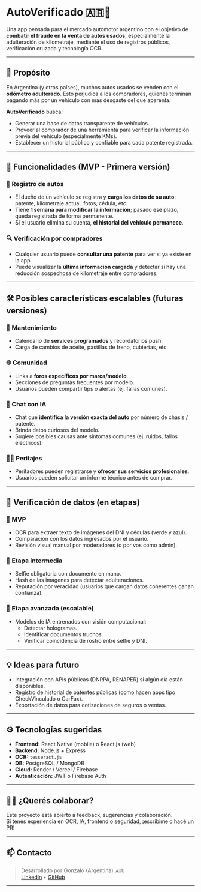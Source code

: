 # AutoVerificado 🇦🇷🚗

Una app pensada para el mercado automotor argentino con el objetivo de **combatir el fraude en la venta de autos usados**, especialmente la adulteración de kilometraje, mediante el uso de registros públicos, verificación cruzada y tecnología OCR.

---

## 🎯 Propósito

En Argentina (y otros países), muchos autos usados se venden con el **odómetro adulterado**. Esto perjudica a los compradores, quienes terminan pagando más por un vehículo con más desgaste del que aparenta.

**AutoVerificado** busca:

- Generar una base de datos transparente de vehículos.
- Proveer al comprador de una herramienta para verificar la información previa del vehículo (especialmente KMs).
- Establecer un historial público y confiable para cada patente registrada.

---

## 🧩 Funcionalidades (MVP - Primera versión)

### 🧾 Registro de autos
- El dueño de un vehículo se registra y **carga los datos de su auto**: patente, kilometraje actual, fotos, cédula, etc.
- Tiene **1 semana para modificar la información**; pasado ese plazo, queda registrada de forma permanente.
- Si el usuario elimina su cuenta, **el historial del vehículo permanece**.

### 🔍 Verificación por compradores
- Cualquier usuario puede **consultar una patente** para ver si ya existe en la app.
- Puede visualizar la **última información cargada** y detectar si hay una reducción sospechosa de kilometraje entre compradores.

---

## 🛠️ Posibles características escalables (futuras versiones)

### 🔧 Mantenimiento
- Calendario de **services programados** y recordatorios push.
- Carga de cambios de aceite, pastillas de freno, cubiertas, etc.

### 🌐 Comunidad
- Links a **foros específicos por marca/modelo**.
- Secciones de preguntas frecuentes por modelo.
- Usuarios pueden compartir tips o alertas (ej. fallas comunes).

### 🤖 Chat con IA
- Chat que **identifica la versión exacta del auto** por número de chasis / patente.
- Brinda datos curiosos del modelo.
- Sugiere posibles causas ante síntomas comunes (ej. ruidos, fallos eléctricos).

### 🧑‍🔧 Peritajes
- Peritadores pueden registrarse y **ofrecer sus servicios profesionales**.
- Usuarios pueden solicitar un informe técnico antes de comprar.

---

## 🔐 Verificación de datos (en etapas)

### 🏁 MVP
- OCR para extraer texto de imágenes del DNI y cédulas (verde y azul).
- Comparación con los datos ingresados por el usuario.
- Revisión visual manual por moderadores (o por vos como admin).

### 🧪 Etapa intermedia
- Selfie obligatoria con documento en mano.
- Hash de las imágenes para detectar adulteraciones.
- Reputación por veracidad (usuarios que cargan datos coherentes ganan confianza).

### 🧠 Etapa avanzada (escalable)
- Modelos de IA entrenados con visión computacional:
  - Detectar hologramas.
  - Identificar documentos truchos.
  - Verificar coincidencia de rostro entre selfie y DNI.

---

## 💡 Ideas para futuro

- Integración con APIs públicas (DNRPA, RENAPER) si algún día están disponibles.
- Registro de historial de patentes públicas (como hacen apps tipo CheckVinculado o CarFax).
- Exportación de datos para cotizaciones de seguros o ventas.

---

## ⚙️ Tecnologías sugeridas

- **Frontend:** React Native (mobile) o React.js (web)
- **Backend:** Node.js + Express
- **OCR:** `tesseract.js`
- **DB:** PostgreSQL / MongoDB
- **Cloud:** Render / Vercel / Firebase
- **Autenticación:** JWT o Firebase Auth

---

## 🧑‍💻 ¿Querés colaborar?

Este proyecto está abierto a feedback, sugerencias y colaboración.  
Si tenés experiencia en OCR, IA, frontend o seguridad, ¡escribime o hacé un PR!

---

## 📫 Contacto

> Desarrollado por Gonzalo (Argentina) 🇦🇷  
> [LinkedIn]([https://www.linkedin.com/](https://www.linkedin.com/in/gonzalo-cayssials-610bb5254/)) • [GitHub]([https://github.com/](https://github.com/Gonzadeveloper))

---


